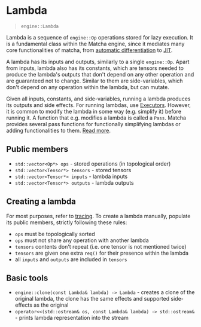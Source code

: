 # Lambda

> `engine::Lambda`

Lambda is a sequence of `engine::Op` operations stored for lazy execution.
It is a fundamental class within the Matcha engine, since it mediates
many core functionalities of matcha, from 
[automatic differentiation](tensor/autograd) to [JIT](tensor/jit).

A lambda has its inputs and outputs, similarly to a single `engine::Op`.
Apart from inputs, lambda also has its constants, which are tensors needed
to produce the lambda's outputs that don't depend on any other operation
and are guaranteed not to change. Similar to them are side-variables,
which don't depend on any operation within the lambda, but can mutate.

Given all inputs, constants, and side-variables, running a lambda
produces its outputs and side effects. For running lambdas, use
[Executors](engine/lambda/executors). However, it is common to
modify the lambda in some way (e.g. simplify it) before running it.
A function that e.g. modifies a lambda is called a `Pass`. Matcha provides
several pass functions for functionally simplifying lambdas or adding functionalities
to them. [Read more](engine/lambda/passes).

## Public members

- `std::vector<Op*> ops` - stored operations (in topological order)
- `std::vector<Tensor*> tensors` - stored tensors
- `std::vector<Tensor*> inputs` - lambda inputs
- `std::vector<Tensor*> outputs` - lambda outputs

## Creating a lambda

For most purposes, refer to [tracing](engine/lambda/tracing). To create
a lambda manually, populate its public members, strictly following these rules:

- `ops` must be topologically sorted
- `ops` must not share any operation with another lambda
- `tensors` contents don't repeat (i.e. one tensor is not mentioned twice)
- `tensors` are given one extra `req()` for their presence within the lambda
- all `inputs` and `outputs` are included in `tensors`


## Basic tools

- `engine::clone(const Lambda& lambda) -> Lambda` - creates a clone of the original lambda,
  the clone has the same effects and supported side-effects as the original
- `operator<<(std::ostream& os, const Lambda& lambda) -> std::ostream&` - prints lambda representation into the stream
